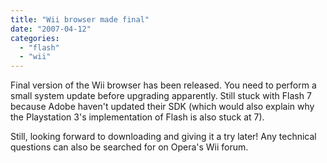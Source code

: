 ```yaml
---
title: "Wii browser made final"
date: "2007-04-12"
categories: 
  - "flash"
  - "wii"
---
```


Final version of the Wii browser has been released. You need to perform a small system update before upgrading apparently. Still stuck with Flash 7 because Adobe haven't updated their SDK (which would also explain why the Playstation 3's implementation of Flash is also stuck at 7).

Still, looking forward to downloading and giving it a try later! Any technical questions can also be searched for on Opera's Wii forum.
